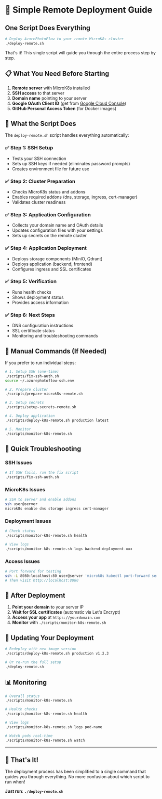 # 🚀 Simple Remote Deployment Guide

## One Script Does Everything

```bash
# Deploy AzurePhotoFlow to your remote MicroK8s cluster
./deploy-remote.sh
```

That's it! This single script will guide you through the entire process step by step.

## 📋 What You Need Before Starting

1. **Remote server** with MicroK8s installed
2. **SSH access** to that server  
3. **Domain name** pointing to your server
4. **Google OAuth Client ID** (get from [Google Cloud Console](https://console.cloud.google.com/))
5. **GitHub Personal Access Token** (for Docker images)

## 🎯 What the Script Does

The `deploy-remote.sh` script handles everything automatically:

### ✅ **Step 1: SSH Setup**
- Tests your SSH connection
- Sets up SSH keys if needed (eliminates password prompts)
- Creates environment file for future use

### ✅ **Step 2: Cluster Preparation** 
- Checks MicroK8s status and addons
- Enables required addons (dns, storage, ingress, cert-manager)
- Validates cluster readiness

### ✅ **Step 3: Application Configuration**
- Collects your domain name and OAuth details
- Updates configuration files with your settings
- Sets up secrets on the remote cluster

### ✅ **Step 4: Application Deployment**
- Deploys storage components (MinIO, Qdrant)
- Deploys application (backend, frontend)
- Configures ingress and SSL certificates

### ✅ **Step 5: Verification**
- Runs health checks
- Shows deployment status
- Provides access information

### ✅ **Step 6: Next Steps**
- DNS configuration instructions
- SSL certificate status
- Monitoring and troubleshooting commands

## 🔧 Manual Commands (If Needed)

If you prefer to run individual steps:

```bash
# 1. Setup SSH (one-time)
./scripts/fix-ssh-auth.sh
source ~/.azurephotoflow-ssh.env

# 2. Prepare cluster
./scripts/prepare-microk8s-remote.sh

# 3. Setup secrets
./scripts/setup-secrets-remote.sh

# 4. Deploy application
./scripts/deploy-k8s-remote.sh production latest

# 5. Monitor
./scripts/monitor-k8s-remote.sh
```

## 🚨 Quick Troubleshooting

### SSH Issues
```bash
# If SSH fails, run the fix script
./scripts/fix-ssh-auth.sh
```

### MicroK8s Issues  
```bash
# SSH to server and enable addons
ssh user@server
microk8s enable dns storage ingress cert-manager
```

### Deployment Issues
```bash
# Check status
./scripts/monitor-k8s-remote.sh health

# View logs
./scripts/monitor-k8s-remote.sh logs backend-deployment-xxx
```

### Access Issues
```bash
# Port forward for testing
ssh -L 8080:localhost:80 user@server 'microk8s kubectl port-forward service/frontend-service 80:80 -n azurephotoflow'
# Then visit http://localhost:8080
```

## 🎯 After Deployment

1. **Point your domain** to your server IP
2. **Wait for SSL certificates** (automatic via Let's Encrypt)
3. **Access your app** at `https://yourdomain.com`
4. **Monitor** with `./scripts/monitor-k8s-remote.sh`

## 🔄 Updating Your Deployment

```bash
# Redeploy with new image version
./scripts/deploy-k8s-remote.sh production v1.2.3

# Or re-run the full setup
./deploy-remote.sh
```

## 📊 Monitoring

```bash
# Overall status
./scripts/monitor-k8s-remote.sh

# Health checks  
./scripts/monitor-k8s-remote.sh health

# View logs
./scripts/monitor-k8s-remote.sh logs pod-name

# Watch pods real-time
./scripts/monitor-k8s-remote.sh watch
```

---

## 🎉 That's It!

The deployment process has been simplified to a single command that guides you through everything. No more confusion about which script to run when!

**Just run: `./deploy-remote.sh`**